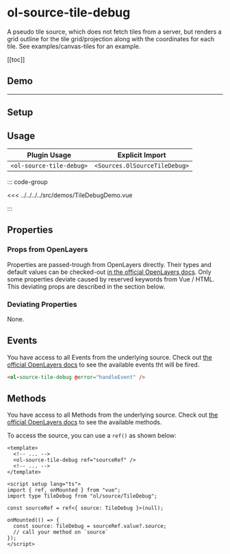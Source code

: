 # ol-source-tile-debug

A pseudo tile source, which does not fetch tiles from a server, but renders a grid outline for the tile grid/projection along with the coordinates for each tile.
See examples/canvas-tiles for an example.

[[toc]]

## Demo

<script setup lang="ts">
import TileDebugDemo from "@demos/TileDebugDemo.vue"
import ProjectionRegisterDemo from "@demos/ProjectionRegisterDemo.vue"
</script>

<ClientOnly>
<ProjectionRegisterDemo />
<hr />
<TileDebugDemo />
</ClientOnly>

## Setup

<!--@include: ../../sources.plugin.md-->

## Usage

| Plugin Usage             |        Explicit Import        |
| ------------------------ | :---------------------------: |
| `<ol-source-tile-debug>` | `<Sources.OlSourceTileDebug>` |

::: code-group

<<< ../../../../src/demos/TileDebugDemo.vue

:::

## Properties

### Props from OpenLayers

Properties are passed-trough from OpenLayers directly.
Their types and default values can be checked-out [in the official OpenLayers docs](https://openlayers.org/en/latest/apidoc/module-ol_source_TileDebug-TileDebug.html).
Only some properties deviate caused by reserved keywords from Vue / HTML.
This deviating props are described in the section below.

### Deviating Properties

None.

## Events

You have access to all Events from the underlying source.
Check out [the official OpenLayers docs](https://openlayers.org/en/latest/apidoc/module-ol_source_TileDebug-TileDebug.html) to see the available events tht will be fired.

```html
<ol-source-tile-debug @error="handleEvent" />
```

## Methods

You have access to all Methods from the underlying source.
Check out [the official OpenLayers docs](https://openlayers.org/en/latest/apidoc/module-ol_source_TileDebug-TileDebug.html) to see the available methods.

To access the source, you can use a `ref()` as shown below:

```vue
<template>
  <!-- ... -->
  <ol-source-tile-debug ref="sourceRef" />
  <!-- ... -->
</template>

<script setup lang="ts">
import { ref, onMounted } from "vue";
import type TileDebug from "ol/source/TileDebug";

const sourceRef = ref<{ source: TileDebug }>(null);

onMounted(() => {
  const source: TileDebug = sourceRef.value?.source;
  // call your method on `source`
});
</script>
```
